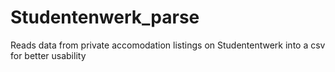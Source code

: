 # Studentenwerk_parse
Reads data from private accomodation listings on Studententwerk into a csv for better usability
